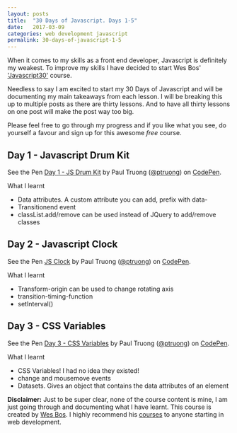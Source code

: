 ```yaml
---
layout: posts
title:  "30 Days of Javascript. Days 1-5"
date:   2017-03-09
categories: web development javascript
permalink: 30-days-of-javascript-1-5
---
```

When it comes to my skills as a front end developer, Javascript is definitely my weakest. To improve my skills I have decided to start Wes Bos' ['Javascript30'](https://javascript30.com/) course. 

Needless to say I am excited to start my 30 Days of Javascript and will be documenting my main takeaways from each lesson. I will be breaking this up to multiple posts as there are thirty lessons. And to have all thirty lessons on one post will make the post way too big.

Please feel free to go through my progress and if you like what you see, do yourself a favour and sign up for this awesome *free* course.

## Day 1 - Javascript Drum Kit

<p data-height="328" data-theme-id="dark" data-slug-hash="b18a9380de9938838ec521e4d702ca50" data-default-tab="result" data-user="ptruong" data-embed-version="2" data-pen-title="Day 1 - JS Drum Kit" class="codepen">See the Pen <a href="https://codepen.io/ptruong/pen/b18a9380de9938838ec521e4d702ca50/">Day 1 - JS Drum Kit</a> by Paul Truong (<a href="http://codepen.io/ptruong">@ptruong</a>) on <a href="http://codepen.io">CodePen</a>.</p>
<script async src="https://production-assets.codepen.io/assets/embed/ei.js"></script>

What I learnt
*   Data attributes. A custom attribute you can add, prefix with data-
*   Transitionend event
*   classList.add/remove can be used instead of JQuery to add/remove classes

## Day 2 - Javascript Clock

<p data-height="526" data-theme-id="dark" data-slug-hash="b7a09f64400f3bb8ba61b14bab3ba22c" data-default-tab="result" data-user="ptruong" data-embed-version="2" data-pen-title="JS Clock" class="codepen">See the Pen <a href="https://codepen.io/ptruong/pen/b7a09f64400f3bb8ba61b14bab3ba22c/">JS Clock</a> by Paul Truong (<a href="http://codepen.io/ptruong">@ptruong</a>) on <a href="http://codepen.io">CodePen</a>.</p>
<script async src="https://production-assets.codepen.io/assets/embed/ei.js"></script>

What I learnt
*   Transform-origin can be used to change rotating axis
*   transition-timing-function
*   setInterval()

## Day 3 - CSS Variables

<p data-height="631" data-theme-id="dark" data-slug-hash="ee16344c6216f13e9da0d3e8e8b8f2ea" data-default-tab="result" data-user="ptruong" data-embed-version="2" data-pen-title="Day 3 - CSS Variables" class="codepen">See the Pen <a href="https://codepen.io/ptruong/pen/ee16344c6216f13e9da0d3e8e8b8f2ea/">Day 3 - CSS Variables</a> by Paul Truong (<a href="http://codepen.io/ptruong">@ptruong</a>) on <a href="http://codepen.io">CodePen</a>.</p>
<script async src="https://production-assets.codepen.io/assets/embed/ei.js"></script>

What I learnt
*   CSS Variables! I had no idea they existed!
*   change and mousemove events
*   Datasets. Gives an object that contains the data attributes of an element

**Disclaimer:** Just to be super clear, none of the course content is mine, I am just going through and documenting what I have learnt. This course is created by [Wes Bos](http://wesbos.com/). I highly recommend his [courses](http://wesbos.com/courses/) to anyone starting in web development.
